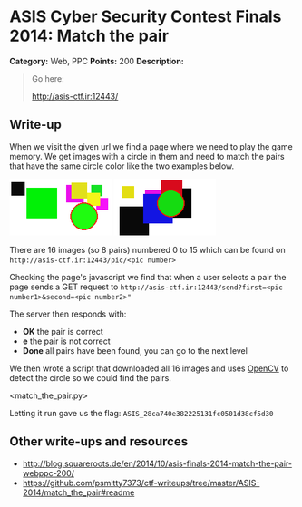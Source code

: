 # ASIS Cyber Security Contest Finals 2014: Match the pair

**Category:** Web, PPC
**Points:** 200
**Description:**

> Go here:
>
> <http://asis-ctf.ir:12443/>

## Write-up

When we visit the given url we find a page where we need to play the game memory. 
We get images with a circle in them and need to match the pairs that have the same circle color like the two examples below.

![](example.png)
![](example2.png)

There are 16 images (so 8 pairs) numbered 0 to 15 which can be found on `http://asis-ctf.ir:12443/pic/<pic number>`

Checking the page's javascript we find that when a user selects a pair the page sends a GET request to `http://asis-ctf.ir:12443/send?first=<pic number1>&second=<pic number2>"`

The server then responds with:
* __OK__ the pair is correct
* __e__ the pair is not correct
* __Done__ all pairs have been found, you can go to the next level

We then wrote a script that downloaded all 16 images and uses [OpenCV](http://opencv.org/) to detect the circle so we could find the pairs.

<match_the_pair.py>

Letting it run gave us the flag: `ASIS_28ca740e382225131fc0501d38cf5d30`

## Other write-ups and resources

* <http://blog.squareroots.de/en/2014/10/asis-finals-2014-match-the-pair-webppc-200/>
* <https://github.com/psmitty7373/ctf-writeups/tree/master/ASIS-2014/match_the_pair#readme>
